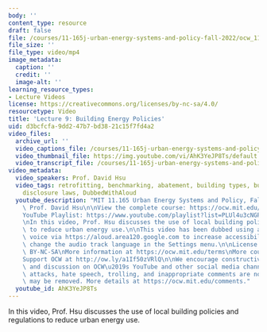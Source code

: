 ```yaml
---
body: ''
content_type: resource
draft: false
file: /courses/11-165j-urban-energy-systems-and-policy-fall-2022/ocw_11165_lecture09_2022oct02_360p_16_9.mp4
file_size: ''
file_type: video/mp4
image_metadata:
  caption: ''
  credit: ''
  image-alt: ''
learning_resource_types:
- Lecture Videos
license: https://creativecommons.org/licenses/by-nc-sa/4.0/
resourcetype: Video
title: 'Lecture 9: Building Energy Policies'
uid: d3bcfcfa-9dd2-47b7-bd38-21c15f7fd4a2
video_files:
  archive_url: ''
  video_captions_file: /courses/11-165j-urban-energy-systems-and-policy-fall-2022/1qLhGyaLzPiO8-cO9qzfnpraDHvdFNwKd_transcript.webvtt
  video_thumbnail_file: https://img.youtube.com/vi/AhK3YeJP8Ts/default.jpg
  video_transcript_file: /courses/11-165j-urban-energy-systems-and-policy-fall-2022/1qLhGyaLzPiO8-cO9qzfnpraDHvdFNwKd_transcript.pdf
video_metadata:
  video_speakers: Prof. David Hsu
  video_tags: retrofitting, benchmarking, abatement, building types, building codes,
    disclosure laws, DubbedWithAloud
  youtube_description: "MIT 11.165 Urban Energy Systems and Policy, Fall 2022\nInstructor:\
    \ Prof. David Hsu\n\nView the complete course: https://ocw.mit.edu/courses/11-165j-urban-energy-systems-and-policy-fall-2022/\n\
    YouTube Playlist: https://www.youtube.com/playlist?list=PLUl4u3cNGP63SEOB1q95TFs0hwyf1d7BG\n\
    \nIn this video, Prof. Hsu discusses the use of local building policies and regulations\
    \ to reduce urban energy use.\n\nThis video has been dubbed using an artificial\
    \ voice via https://aloud.area120.google.com to increase accessibility. You can\
    \ change the audio track language in the Settings menu.\n\nLicense: Creative Commons\
    \ BY-NC-SA\nMore information at https://ocw.mit.edu/terms\nMore courses at https://ocw.mit.edu\n\
    Support OCW at http://ow.ly/a1If50zVRlQ\n\nWe encourage constructive comments\
    \ and discussion on OCW\u2019s YouTube and other social media channels. Personal\
    \ attacks, hate speech, trolling, and inappropriate comments are not allowed and\
    \ may be removed. More details at https://ocw.mit.edu/comments."
  youtube_id: AhK3YeJP8Ts
---
```

In this video, Prof. Hsu discusses the use of local building policies and regulations to reduce urban energy use.